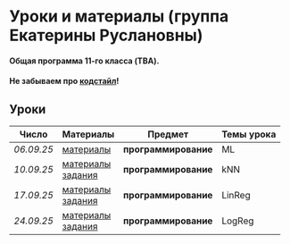 # Уроки и материалы (группа Екатерины Руслановны)

#### Общая программа 11-го класса (TBA).
#### Не забываем про [кодстайл](https://github.com/KatiaKozlova/files/blob/main/57-10/codestyle.md)!
## Уроки



| **Число**  | **Материалы** | **Предмет** | **Темы урока** |
|------------|---------------|-------------|----------------|
| _06.09.25_ | [материалы](https://github.com/KatiaKozlova/files/blob/main/57-11/ml/06.09.2025.pdf) | **программирование** | ML |
| _10.09.25_ | [материалы](https://github.com/KatiaKozlova/files/blob/main/57-11/ml/06.09.2025.pdf)<br>[задания](https://github.com/KatiaKozlova/files/blob/main/57-11/ml/KNN.ipynb) | **программирование** | kNN |
| _17.09.25_ | [материалы](https://github.com/KatiaKozlova/files/blob/main/57-11/ml/17.09.2025.pdf)<br>[задания](https://github.com/KatiaKozlova/files/blob/main/57-11/ml/LinReg.ipynb) | **программирование** | LinReg |
| _24.09.25_ | [материалы](https://github.com/KatiaKozlova/files/blob/main/57-11/ml/24.09.2025.pdf)<br>[задания](https://github.com/KatiaKozlova/files/blob/main/57-11/ml/LogReg.ipynb) | **программирование** | LogReg |
